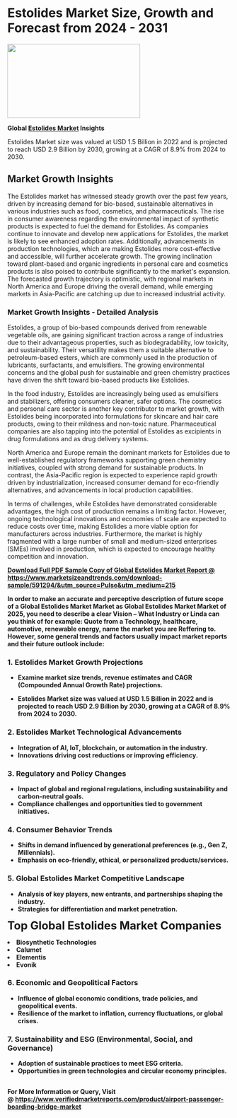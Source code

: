 <H1>Estolides Market Size, Growth and Forecast from 2024 - 2031</H1><img class="aligncenter size-medium wp-image-584254" src="https://thirdeyenews.in/wp-content/uploads/2024/09/Global-Market-Research-300x168.jpeg" alt="" width="300" height="168" /><p><strong>Global&nbsp;<a href="https://www.marketsizeandtrends.com/download-sample/591294/&amp;utm_source=Pulse&amp;utm_medium=215">Estolides Market</a> Insights</strong></p><p>Estolides Market size was valued at USD 1.5 Billion in 2022 and is projected to reach USD 2.9 Billion by 2030, growing at a CAGR of 8.9% from 2024 to 2030.</p><p><h2>Market Growth Insights</h2> <p>The Estolides market has witnessed steady growth over the past few years, driven by increasing demand for bio-based, sustainable alternatives in various industries such as food, cosmetics, and pharmaceuticals. The rise in consumer awareness regarding the environmental impact of synthetic products is expected to fuel the demand for Estolides. As companies continue to innovate and develop new applications for Estolides, the market is likely to see enhanced adoption rates. Additionally, advancements in production technologies, which are making Estolides more cost-effective and accessible, will further accelerate growth. The growing inclination toward plant-based and organic ingredients in personal care and cosmetics products is also poised to contribute significantly to the market's expansion. The forecasted growth trajectory is optimistic, with regional markets in North America and Europe driving the overall demand, while emerging markets in Asia-Pacific are catching up due to increased industrial activity.</p> <p><strong><a href="#"></a></strong></p> <h3>Market Growth Insights - Detailed Analysis</h3> <p>Estolides, a group of bio-based compounds derived from renewable vegetable oils, are gaining significant traction across a range of industries due to their advantageous properties, such as biodegradability, low toxicity, and sustainability. Their versatility makes them a suitable alternative to petroleum-based esters, which are commonly used in the production of lubricants, surfactants, and emulsifiers. The growing environmental concerns and the global push for sustainable and green chemistry practices have driven the shift toward bio-based products like Estolides.</p> <p>In the food industry, Estolides are increasingly being used as emulsifiers and stabilizers, offering consumers cleaner, safer options. The cosmetics and personal care sector is another key contributor to market growth, with Estolides being incorporated into formulations for skincare and hair care products, owing to their mildness and non-toxic nature. Pharmaceutical companies are also tapping into the potential of Estolides as excipients in drug formulations and as drug delivery systems.</p> <p>North America and Europe remain the dominant markets for Estolides due to well-established regulatory frameworks supporting green chemistry initiatives, coupled with strong demand for sustainable products. In contrast, the Asia-Pacific region is expected to experience rapid growth driven by industrialization, increased consumer demand for eco-friendly alternatives, and advancements in local production capabilities.</p> <p>In terms of challenges, while Estolides have demonstrated considerable advantages, the high cost of production remains a limiting factor. However, ongoing technological innovations and economies of scale are expected to reduce costs over time, making Estolides a more viable option for manufacturers across industries. Furthermore, the market is highly fragmented with a large number of small and medium-sized enterprises (SMEs) involved in production, which is expected to encourage healthy competition and innovation.</p> <p><strong><a href="#"></p><p><span class=""><strong>Download Full PDF Sample Copy of Global Estolides Market Report</strong> @ <a href="https://www.marketsizeandtrends.com/download-sample/591294/&amp;utm_source=Pulse&amp;utm_medium=215" target="_blank">https://www.marketsizeandtrends.com/download-sample/591294/&amp;utm_source=Pulse&amp;utm_medium=215</a></span></p><p>In order to make an accurate and perceptive description of future scope of a Global&nbsp;Estolides Market Market as Global&nbsp;Estolides Market Market of 2025, you need to describe a clear Vision &ndash; What Industry or Linda can you think of for example: Quote from a Technology, healthcare, automotive, renewable energy, name the market you are Reffering to. However, some general trends and factors usually impact market reports and their future outlook include:</p><h3>1.&nbsp;<strong>Estolides Market Growth Projections</strong></h3><ul><li>Examine market size trends, revenue estimates and CAGR (Compounded Annual Growth Rate) projections.</li><li><p>Estolides Market size was valued at USD 1.5 Billion in 2022 and is projected to reach USD 2.9 Billion by 2030, growing at a CAGR of 8.9% from 2024 to 2030.</p></li></ul><h3>2.&nbsp;<strong>Estolides Market Technological Advancements</strong></h3><ul><li>Integration of AI, IoT, blockchain, or automation in the industry.</li><li>Innovations driving cost reductions or improving efficiency.</li></ul><h3>3.&nbsp;<strong>Regulatory and Policy Changes</strong></h3><ul><li>Impact of global and regional regulations, including sustainability and carbon-neutral goals.</li><li>Compliance challenges and opportunities tied to government initiatives.</li></ul><h3>4.&nbsp;<strong>Consumer Behavior Trends</strong></h3><ul><li>Shifts in demand influenced by generational preferences (e.g., Gen Z, Millennials).</li><li>Emphasis on eco-friendly, ethical, or personalized products/services.</li></ul><h3>5.&nbsp;<strong>Global Estolides Market Competitive Landscape</strong></h3><ul><li>Analysis of key players, new entrants, and partnerships shaping the industry.</li><li>Strategies for differentiation and market penetration.</li></ul><p data-pm-slice="1 1 []"><span style="color: inherit; font-family: inherit; font-size: 25px;">Top Global Estolides Market Companies</span></p><div class="" data-test-id=""><p><li>Biosynthetic Technologies</li><li> Calumet</li><li> Elementis</li><li> Evonik</li></p></div><h3>6.&nbsp;<strong>Economic and Geopolitical Factors</strong></h3><ul><li>Influence of global economic conditions, trade policies, and geopolitical events.</li><li>Resilience of the market to inflation, currency fluctuations, or global crises.</li></ul><h3>7.&nbsp;<strong>Sustainability and ESG (Environmental, Social, and Governance)</strong></h3><ul><li>Adoption of sustainable practices to meet ESG criteria.</li><li>Opportunities in green technologies and circular economy principles.</li></ul><h2><strong style="font-size: 14px;">For More Information or Query, Visit @&nbsp;</strong><a style="background-color: #ffffff; font-size: 14px;" href="https://www.marketsizeandtrends.com/report/estolides-market/" target="_blank">https://www.verifiedmarketreports.com/product/airport-passenger-boarding-bridge-market</a></h2>

